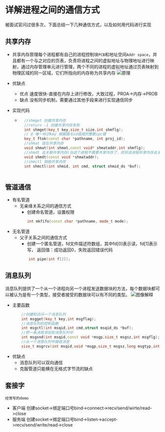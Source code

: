 # 详解进程之间的通信方式

被面试官问过很多次，下面总结一下几种通信方式，以及如何用代码进行实现

## 共享内存

* 共享内存原理每个进程都有自己的进程控制块`PCB`和地址空间`Addr space`，并且都有一个与之对应的页表，负责将进程之间的虚拟地址与物理地址进行映射，通过内存管理单元进行管理，两个不同的进程的虚拟地址通过页表映射到物理区域的同一区域，它们所指向的内存称为共享内存
![原理](https://img-blog.csdn.net/20180416112848158)

* 优缺点 
  * 优点 速度很快-直接在内存上进行修改，大致过程，PROA->内存->PROB
  * 缺点 没有同步机制，需要通过其他手段来进行实现通信同步
* 实现代码
    * ```C++
        //shmget 创建共享内存
        //return -1 创建共享内存失败
        int shmget(key_t key,size_t size,int shmflg);
        // @ 唯一标识key 根据路与id组成的整数ipc键
        key_t ftok(const char *pathname, int proj_id);
        //shmat 挂在共享内存
        void shmat(int shmat,const void* shmataddr,int shmflg);
        //shmdt 去关联共享内存(当这个进程不需要共享内存了，则将该进程共享内存去关联))
        void shmdt(const void *shmataddr);
        //shmctl 销毁共享内存
        int shmctl(int shmid, int cmd, struct shmid_ds *buf);
    ```
## 管道通信

* 有名管道
  * 无亲缘关系之间的通信方式
    * 创建命名管道，设置权限
         ```C++
         int mkfifo(const char *pathname, mode_t mode);
        ```
* 无名管道
  * 父子关系之间的通信方式
    * 创建一个匿名管道，fd文件描述符数组，其中fd[0]表示读，fd[1]表示写，
        返回值：成功返回0，失败返回错误代码
    ```C++
        int pipe(int f[2]);
    ```

## 消息队列

消息队列提供了一个从一个进程向另一个进程发送数据块的方法，每个数据块都可以被认为是有一个类型，接受者接受的数据块可以有不同的类型。
![图像解释](https://img-blog.csdn.net/20180322231901552?watermark/2/text/aHR0cHM6Ly9ibG9nLmNzZG4ubmV0L3dlaV9jaGVuZzE4/font/5a6L5L2T/fontsize/400/fill/I0JBQkFCMA==/dissolve/70)

* 主要函数
    ```C++
        //创建和访问一个消息队列
        int msgget(key_t key,int msgflag);
        //消息队列的控制函数
        int msgctl(int msqid,int cmd,struct msqid_ds *buf);
        //把一条消息添加到消息队列中
        int msgsnd(int msqid,const void *msgp,size_t msgsz,int msgflg);
        //从一个消息队列中接收消息
        size_t msgrcv(int msqid,void *msgp,size_t msgsz,long msgtyp,int msgflg);
    ```
* 优缺点
  * 消息队列可以双向通信
  * 克服管道只能横在无格式字节流的缺点

## 套接字
    经常写的demo
  * 客户端 创建socket->绑定端口号bind->connect->recv/send/wirte/read->close
  * 服务端 创建socket->绑定端口号bind->listen->accept->recv/send/write/read->close
